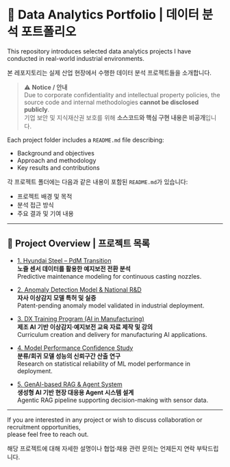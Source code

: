 # 📂 Data Analytics Portfolio | 데이터 분석 포트폴리오

This repository introduces selected data analytics projects I have conducted in real-world industrial environments.

본 레포지토리는 실제 산업 현장에서 수행한 데이터 분석 프로젝트들을 소개합니다.

> ⚠️ **Notice / 안내**  
> Due to corporate confidentiality and intellectual property policies, the source code and internal methodologies **cannot be disclosed publicly**.  
> 기업 보안 및 지식재산권 보호를 위해 **소스코드와 핵심 구현 내용은 비공개**입니다.  

Each project folder includes a `README.md` file describing:
- Background and objectives  
- Approach and methodology  
- Key results and contributions  

각 프로젝트 폴더에는 다음과 같은 내용이 포함된 `README.md`가 있습니다:
- 프로젝트 배경 및 목적  
- 분석 접근 방식  
- 주요 결과 및 기여 내용

---

## 📁 Project Overview | 프로젝트 목록

- [1. Hyundai Steel – PdM Transition](./hyundai_pdm)  
  **노즐 센서 데이터를 활용한 예지보전 전환 분석**  
  Predictive maintenance modeling for continuous casting nozzles.

- [2. Anomaly Detection Model & National R&D](./brique_anomaly_model)  
  **자사 이상감지 모델 특허 및 실증**  
  Patent-pending anomaly model validated in industrial deployment.

- [3. DX Training Program (AI in Manufacturing)](./dx_training)  
  **제조 AI 기반 이상감지·예지보전 교육 자료 제작 및 강의**  
  Curriculum creation and delivery for manufacturing AI applications.

- [4. Model Performance Confidence Study](./model_ci)  
  **분류/회귀 모델 성능의 신뢰구간 산출 연구**  
  Research on statistical reliability of ML model performance in deployment.

- [5. GenAI-based RAG & Agent System](./rag_agent)  
  **생성형 AI 기반 현장 대응용 Agent 시스템 설계**  
  Agentic RAG pipeline supporting decision-making with sensor data.

---

If you are interested in any project or wish to discuss collaboration or recruitment opportunities,  
please feel free to reach out.

해당 프로젝트에 대해 자세한 설명이나 협업·채용 관련 문의는 언제든지 연락 부탁드립니다.
